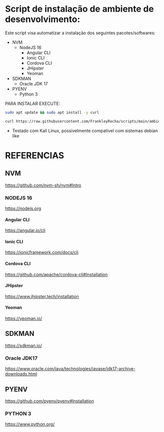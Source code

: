 # Script de instalação de ambiente de desenvolvimento:

Este script visa automatizar a instalação dos seguintes pacotes/softwares:
- NVM
    - NodeJS 16
        - Angular CLI
        - Ionic CLI
        - Cordova CLI
        - JHipster
        - Yeoman
- SDKMAN
    - Oracle JDK 17
- PYENV
    - Python 3

PARA INSTALAR EXECUTE:

````bash
sudo apt update && sudo apt install -y curl
````

````bash
curl https://raw.githubusercontent.com/FrankleyRocha/scripts/main/ambiente/kali-linux/install.sh | bash -il
````

* Testado com Kali Linux, possivelmente compativel com sistemas debian like

# REFERENCIAS

## NVM
https://github.com/nvm-sh/nvm#Intro

### NODEJS 16
https://nodejs.org

#### Angular CLI
https://angular.io/cli

#### Ionic CLI
https://ionicframework.com/docs/cli

#### Cordova CLI
https://github.com/apache/cordova-cli#Installation

#### JHipster
https://www.jhipster.tech/installation

#### Yeoman
https://yeoman.io/

## SDKMAN
https://sdkman.io/

### Oracle JDK17
https://www.oracle.com/java/technologies/javase/jdk17-archive-downloads.html

## PYENV
https://github.com/pyenv/pyenv#Installation

### PYTHON 3
https://www.python.org/